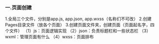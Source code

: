 ### 一.页面创建

1.全局三个文件，分别是app.js, app.json, app.wxss（名称们不可改）
2.创建Pages目录文件（放各个页面）
3.创建页面文件夹，创建页面（页面起名字，四个文件）
	（1）js：页面逻辑实现
	（2）json：负责标题栏和一些状态栏
	（3）wxml：管理页面有什么
	（4）wxss：页面排布